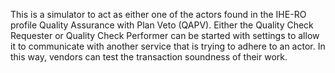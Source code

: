 This is a simulator to act as either one of the actors found in the IHE-RO profile Quality Assurance with Plan Veto (QAPV).  Either the Quality Check Requester or Quality Check Performer can be started with settings to allow it to communicate with another service that is trying to adhere to an actor.  In this way, vendors can test the transaction soundness of their work.